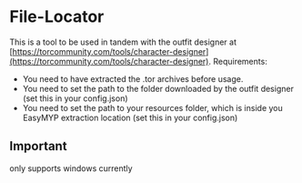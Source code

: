 # File-Locator
This is a tool to be used in tandem with the outfit designer at [https://torcommunity.com/tools/character-designer](https://torcommunity.com/tools/character-designer). 
Requirements:
* You need to have extracted the .tor archives before usage. 
* You need to set the path to the folder downloaded by the outfit designer (set this in your config.json)
* You need to set the path to your resources folder, which is inside you EasyMYP extraction location (set this in your config.json)

## Important
only supports windows currently
